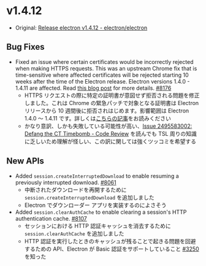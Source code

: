 # v1.4.12

* Original: [Release electron v1.4.12 - electron/electron](https://github.com/electron/electron/releases/tag/v1.4.12)

## Bug Fixes

* Fixed an issue where certain certificates would be incorrectly rejected when making HTTPS requests. This was an upstream Chrome fix that is time-sensitive where affected certificates will be rejected starting 10 weeks after the time of the Electron release. Electron versions 1.4.0 - 1.4.11 are affected. Read [this blog post](http://electron.atom.io/blog/2016/12/09/certificate-transparency-fix) for more details. [#8176](https://github.com/electron/electron/pull/8176)
  * HTTPS リクエストの際に特定の証明書が意図せず拒否される問題を修正しました。これは Chrome の緊急パッチで対象となる証明書は Electron リリースから 10 週間後に拒否されはじめます。影響範囲は Electron 1.4.0 〜 1.4.11 です。詳しくは[こちらの記事](http://electron.atom.io/blog/2016/12/09/certificate-transparency-fix)をお読みください
  * かなり意訳、しかも失敗している可能性が高い、[Issue 2495583002: Defang the CT Timebomb - Code Review](https://codereview.chromium.org/2495583002) を読んでも TSL 周りの知識に乏しいため理解が怪しい、この訳に関しては強くツッコミを希望する

## New APIs

* Added `session.createInterruptedDownload` to enable resuming a previously interrupted download. [#8061](https://github.com/electron/electron/pull/8061)
  * 中断されたダウンロードを再開するために `session.createInterruptedDownload` を追加しました
  * Electron でダウンローダー アプリを実装するのによさそう
* Added `session.clearAuthCache` to enable clearing a session's HTTP authentication cache. [#8107](https://github.com/electron/electron/pull/8107)
  * セッションにおける HTTP 認証キャッシュを消去するために `session.clearAuthCache` を追加しました
  * HTTP 認証を実行したときのキャッシュが残ることで起きる問題を回避するための API、Electron が Basic 認証をサポートしていること [#3250](https://github.com/electron/electron/pull/3250) を知った
